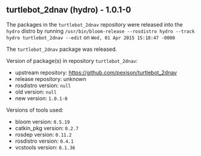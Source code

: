## turtlebot_2dnav (hydro) - 1.0.1-0

The packages in the `turtlebot_2dnav` repository were released into the `hydro` distro by running `/usr/bin/bloom-release --rosdistro hydro --track hydro turtlebot_2dnav --edit` on `Wed, 01 Apr 2015 15:18:47 -0000`

The `turtlebot_2dnav` package was released.

Version of package(s) in repository `turtlebot_2dnav`:
- upstream repository: https://github.com/pexison/turtlebot_2dnav
- release repository: unknown
- rosdistro version: `null`
- old version: `null`
- new version: `1.0.1-0`

Versions of tools used:
- bloom version: `0.5.19`
- catkin_pkg version: `0.2.7`
- rosdep version: `0.11.2`
- rosdistro version: `0.4.1`
- vcstools version: `0.1.36`


